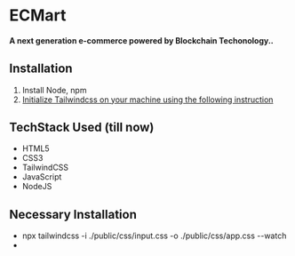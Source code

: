 # ECMart
#### A next generation e-commerce powered by Blockchain Techonology.. 

## Installation
1. Install Node, npm
2. [Initialize Tailwindcss on your machine using the following instruction](https://tailwindcss.com/docs/installation)

## TechStack Used (till now)
- HTML5
- CSS3
- TailwindCSS
- JavaScript
- NodeJS


## Necessary Installation

- npx tailwindcss -i ./public/css/input.css -o ./public/css/app.css --watch
- 
